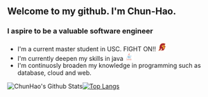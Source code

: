## Welcome to my github. I'm Chun-Hao.

### I aspire to be a valuable software engineer

* I'm a current master student in USC. FIGHT ON!! <img alt="trojan" src="https://github.com/ja841014/ja841014/blob/master/trojan.png" width="20">
* I'm currently deepen my skills in java<img alt="java" src="https://github.com/ja841014/ja841014/blob/master/java.png" width="25">
* I'm continuosly broaden my knowledge in programming such as database, cloud and web.
<img align="left" alt="ChunHao's Github Stats" src="https://github-readme-stats.vercel.app/api?username=ja841014&theme=dark&hide_border=true"/>
<!-- [![Anurag's github stats](https://github-readme-stats.vercel.app/api?username=ja841014&theme=dark&hide_border=true)](https://github.com/anuraghazra/github-readme-stats) -->

<!-- <img align="left" alt="ChunHao's Top Language" src="https://github-readme-stats.vercel.app/api/top-langs/?username=ja841014&layout=compact&?hide=C#&langs_count=10&theme=dark"/> -->

[![Top Langs](https://github-readme-stats.vercel.app/api/top-langs/?username=ja841014&layout=compact&?hide=C#&langs_count=10)](https://github.com/anuraghazra/github-readme-stats)

